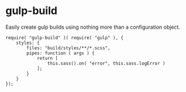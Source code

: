 # gulp-build

Easily create gulp builds using nothing more than a configuration object.

    require( "gulp-build" )( require( "gulp" ), {
    	styles: {
    		files: "build/styles/**/*.scss",
    		pipes: function ( args ) {
    			return [
    				this.sass().on( "error", this.sass.logError )
    			];
    		}
    	}
    });
